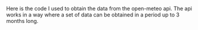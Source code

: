 Here is the code I used to obtain the data from the open-meteo api. The api works in a way where a set of data can be obtained in a period up to 3 months long.
